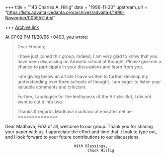 +++
title = "143 Charles A. Hillig"
date = "1996-11-20"
upstream_url = "https://lists.advaita-vedanta.org/archives/advaita-l/1996-November/005557.html"

+++
[Archive link](https://lists.advaita-vedanta.org/archives/advaita-l/1996-November/005557.html)

At 07:02 PM 11/20/96 +0400, you wrote:
>Dear Friends;
>
>I have just joined this group.  Indeed, I am very glad to know that
>you have been discussing on Adwaita school of thought.  Please give
>me a chance to participate in your discussions and learn from you.
>
>I am giving below an article I have written to further develop my
>understanding over three schools of thought. I am eager to listen
>your valueble comments and criticism.
>
>Further, I apologise for the lenthyness of the Article. But, I did
>not want to cut it into two.
>
>Thanks & regards
>Madhava
>madhava at emirates.net.ae
==============


Dear Madhava,
     First of all, welcome to our group.  Thank you for sharing your paper
with us.  I appreciate the effort and time that it took to type out, and I
look forward to your future contributions to our discussions.

                                   With Blessings,
                                         Chuck Hillig

